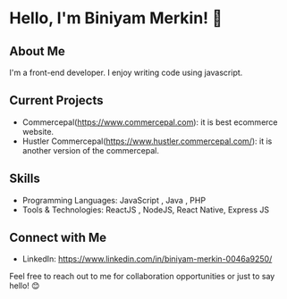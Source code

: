 # Hello, I'm Biniyam Merkin! 👋

## About Me

I'm a front-end developer. I enjoy writing code using javascript. 

## Current Projects

- Commercepal(https://www.commercepal.com): it is best ecommerce website.
- Hustler Commercepal(https://www.hustler.commercepal.com/): it is another version of the commercepal.


## Skills

- Programming Languages: JavaScript , Java , PHP 
- Tools & Technologies: ReactJS , NodeJS, React Native, Express JS

## Connect with Me

- LinkedIn: https://www.linkedin.com/in/biniyam-merkin-0046a9250/

Feel free to reach out to me for collaboration opportunities or just to say hello! 😊
